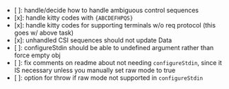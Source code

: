 - [ ]: handle/decide how to handle ambiguous control sequences
- [x]: handle kitty codes with `{ABCDEFHPQS}`
- [x]: handle kitty codes for supporting terminals w/o req protocol (this goes w/ above task)
- [x]: unhandled CSI sequences should not update Data
- [ ]: configureStdin should be able to undefined argument rather than force empty obj
- [ ]: fix comments on readme about not needing `configureStdin`, since it IS
  necessary unless you manually set raw mode to true
- [ ]: option for throw if raw mode not supported in `configureStdin`






